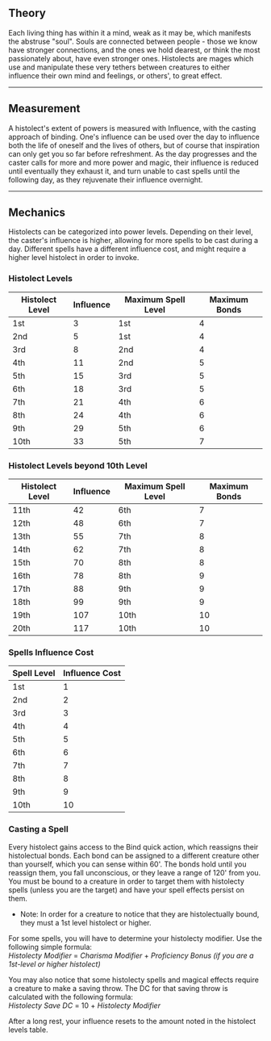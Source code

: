 ## Theory
 
Each living thing has within it a mind, weak as it may be, which manifests the abstruse "soul". Souls are connected between people - those we know have stronger connections, and the ones we hold dearest, or think the most passionately about, have even stronger ones. Histolects are mages which use and manipulate these very tethers between creatures to either influence their own mind and feelings, or others', to great effect.
   
- - -
## Measurement
 
A histolect's extent of powers is measured with Influence, with the casting approach of binding. One's influence can be used over the day to influence both the life of oneself and the lives of others, but of course that inspiration can only get you so far before refreshment. As the day progresses and the caster calls for more and more power and magic, their influence is reduced until eventually they exhaust it, and turn unable to cast spells until the following day, as they rejuvenate their influence overnight.
   
- - -
## Mechanics
 
Histolects can be categorized into power levels. Depending on their level, the caster's influence is higher, allowing for more spells to be cast during a day. Different spells have a different influence cost, and might require a higher level histolect in order to invoke.
 
### Histolect Levels
 
| **Histolect Level** | **Influence** | **Maximum Spell Level** | **Maximum Bonds** |
| ------------------- | ------------- | ----------------------- | ----------------- |
| 1st                 | 3             | 1st                     | 4                 |
| 2nd                 | 5             | 1st                     | 4                 |
| 3rd                 | 8             | 2nd                     | 4                 |
| 4th                 | 11            | 2nd                     | 5                 |
| 5th                 | 15            | 3rd                     | 5                 |
| 6th                 | 18            | 3rd                     | 5                 |
| 7th                 | 21            | 4th                     | 6                 |
| 8th                 | 24            | 4th                     | 6                 |
| 9th                 | 29            | 5th                     | 6                 |
| 10th                | 33            | 5th                     | 7                 |
 
### Histolect Levels beyond 10th Level
 
| **Histolect Level** | **Influence** | **Maximum Spell Level** | **Maximum Bonds** |
| ------------------- | ------------- | ----------------------- | ----------------- |
| 11th                | 42            | 6th                     | 7                 |
| 12th                | 48            | 6th                     | 7                 |
| 13th                | 55            | 7th                     | 8                 |
| 14th                | 62            | 7th                     | 8                 |
| 15th                | 70            | 8th                     | 8                 |
| 16th                | 78            | 8th                     | 9                 |
| 17th                | 88            | 9th                     | 9                 |
| 18th                | 99            | 9th                     | 9                 |
| 19th                | 107           | 10th                    | 10                |
| 20th                | 117           | 10th                    | 10                |

### Spells Influence Cost
 
| **Spell Level** | **Influence Cost** |
| --------------- | ------------------ |
| 1st             | 1                  |
| 2nd             | 2                  |
| 3rd             | 3                  |
| 4th             | 4                  |
| 5th             | 5                  |
| 6th             | 6                  |
| 7th             | 7                  |
| 8th             | 8                  |
| 9th             | 9                  |
| 10th            | 10                 |


### Casting a Spell
 
Every histolect gains access to the Bind quick action, which reassigns their histolectual bonds. Each bond can be assigned to a different creature other than yourself, which you can sense within 60'. The bonds hold until you reassign them, you fall unconscious, or they leave a range of 120' from you. You must be bound to a creature in order to target them with histolecty spells (unless you are the target) and have your spell effects persist on them.  
* Note: In order for a creature to notice that they are histolectually bound, they must a 1st level histolect or higher.
 
For some spells, you will have to determine your histolecty modifier. Use the following simple formula:  
_Histolecty Modifier_ = _Charisma Modifier_ + _Proficiency Bonus (if you are a 1st-level or higher histolect)_
 
You may also notice that some histolecty spells and magical effects require a creature to make a saving throw. The DC for that saving throw is calculated with the following formula:  
_Histolecty Save DC_ = 10 + _Histolecty Modifier_
 
After a long rest, your influence resets to the amount noted in the histolect levels table.